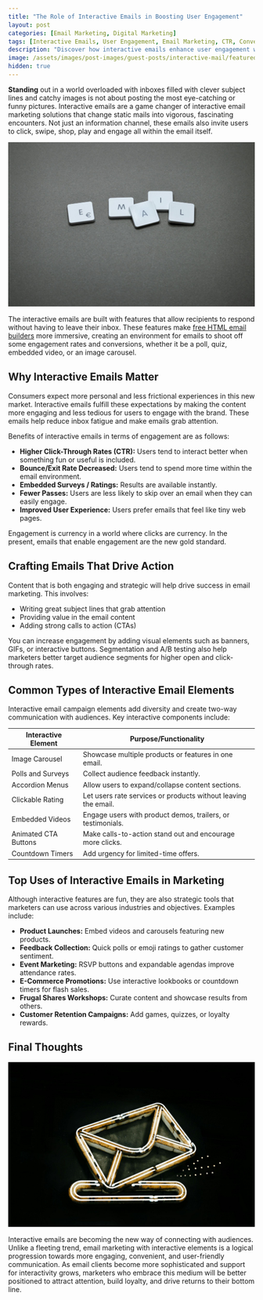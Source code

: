 ```yaml
---
title: "The Role of Interactive Emails in Boosting User Engagement"
layout: post
categories: [Email Marketing, Digital Marketing]
tags: [Interactive Emails, User Engagement, Email Marketing, CTR, Conversion Rates]
description: "Discover how interactive emails enhance user engagement with dynamic content, embedded polls, and strong CTAs to boost conversions."
image: /assets/images/post-images/guest-posts/interactive-mail/featured.jpg
hidden: true
---
```


**Standing** out in a world overloaded with inboxes filled with clever subject lines and catchy images is not about posting the most eye-catching or funny pictures. Interactive emails are a game changer of interactive email marketing solutions that change static mails into vigorous, fascinating encounters. Not just an information channel, these emails also invite users to click, swipe, shop, play and engage all within the email itself.

![Interactive emails for user engagement boosting](/assets/images/post-images/guest-posts/interactive-mail/featured.jpg)

The interactive emails are built with features that allow recipients to respond without having to leave their inbox. These features make [free HTML email builders](https://stripo.email/) more immersive, creating an environment for emails to shoot off some engagement rates and conversions, whether it be a poll, quiz, embedded video, or an image carousel.

## Why Interactive Emails Matter

Consumers expect more personal and less frictional experiences in this new market. Interactive emails fulfill these expectations by making the content more engaging and less tedious for users to engage with the brand. These emails help reduce inbox fatigue and make emails grab attention.

Benefits of interactive emails in terms of engagement are as follows:

- **Higher Click-Through Rates (CTR):** Users tend to interact better when something fun or useful is included.
- **Bounce/Exit Rate Decreased:** Users tend to spend more time within the email environment.
- **Embedded Surveys / Ratings:** Results are available instantly.
- **Fewer Passes:** Users are less likely to skip over an email when they can easily engage.
- **Improved User Experience:** Users prefer emails that feel like tiny web pages.

Engagement is currency in a world where clicks are currency. In the present, emails that enable engagement are the new gold standard.

## Crafting Emails That Drive Action

Content that is both engaging and strategic will help drive success in email marketing. This involves:

- Writing great subject lines that grab attention
- Providing value in the email content
- Adding strong calls to action (CTAs)

You can increase engagement by adding visual elements such as banners, GIFs, or interactive buttons. Segmentation and A/B testing also help marketers better target audience segments for higher open and click-through rates.

## Common Types of Interactive Email Elements

Interactive email campaign elements add diversity and create two-way communication with audiences. Key interactive components include:

| Interactive Element    | Purpose/Functionality |
|-------------------------|------------------------|
| Image Carousel          | Showcase multiple products or features in one email. |
| Polls and Surveys       | Collect audience feedback instantly. |
| Accordion Menus         | Allow users to expand/collapse content sections. |
| Clickable Rating        | Let users rate services or products without leaving the email. |
| Embedded Videos         | Engage users with product demos, trailers, or testimonials. |
| Animated CTA Buttons    | Make calls-to-action stand out and encourage more clicks. |
| Countdown Timers        | Add urgency for limited-time offers. |

## Top Uses of Interactive Emails in Marketing

Although interactive features are fun, they are also strategic tools that marketers can use across various industries and objectives. Examples include:

- **Product Launches:** Embed videos and carousels featuring new products.
- **Feedback Collection:** Quick polls or emoji ratings to gather customer sentiment.
- **Event Marketing:** RSVP buttons and expandable agendas improve attendance rates.
- **E-Commerce Promotions:** Use interactive lookbooks or countdown timers for flash sales.
- **Frugal Shares Workshops:** Curate content and showcase results from others.
- **Customer Retention Campaigns:** Add games, quizzes, or loyalty rewards.

## Final Thoughts

![Interactive emails for user engagement boosting - summary](/assets/images/post-images/guest-posts/interactive-mail/conclusion.jpg)

Interactive emails are becoming the new way of connecting with audiences. Unlike a fleeting trend, email marketing with interactive elements is a logical progression towards more engaging, convenient, and user-friendly communication. As email clients become more sophisticated and support for interactivity grows, marketers who embrace this medium will be better positioned to attract attention, build loyalty, and drive returns to their bottom line.
